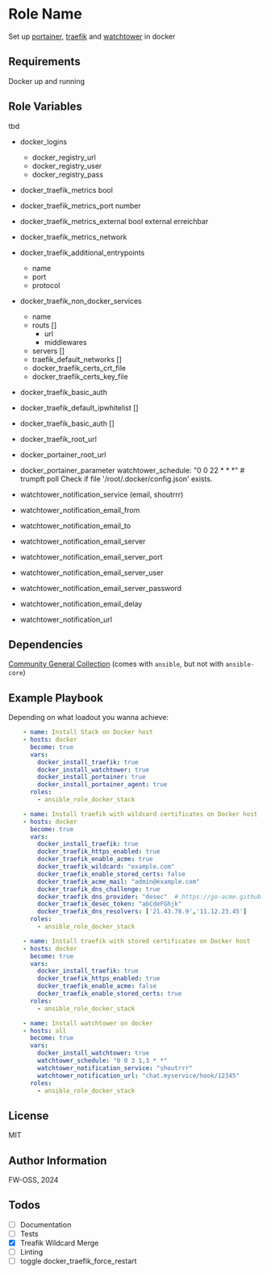 # Role Name

Set up [portainer](https://docs.portainer.io/), [traefik](https://doc.traefik.io/traefik/) and [watchtower](https://containrrr.dev/watchtower/) in docker

## Requirements

Docker up and running

## Role Variables

tbd  

- docker_logins
  
  - docker_registry_url
  - docker_registry_user
  - docker_registry_pass

- docker_traefik_metrics bool

- docker_traefik_metrics_port number 

- docker_traefik_metrics_external bool external erreichbar

- docker_traefik_metrics_network

- docker_traefik_additional_entrypoints 
  
  - name
  - port
  - protocol

- docker_traefik_non_docker_services
  
  - name
  - routs []
    - url
    - middlewares
  - servers []
  - traefik_default_networks []
  - docker_traefik_certs_crt_file
  - docker_traefik_certs_key_file

- docker_traefik_basic_auth

- docker_traefik_default_ipwhitelist []

- docker_traefik_basic_auth []

- docker_traefik_root_url

- docker_portainer_root_url

- docker_portainer_parameter
  watchtower_schedule: "0 0 22 * * *" # trumpft poll
  Check if file '/root/.docker/config.json' exists.

- watchtower_notification_service (email, shoutrrr)

- watchtower_notification_email_from

- watchtower_notification_email_to

- watchtower_notification_email_server

- watchtower_notification_email_server_port

- watchtower_notification_email_server_user

- watchtower_notification_email_server_password

- watchtower_notification_email_delay

- watchtower_notification_url

## Dependencies

[Community General Collection](https://docs.ansible.com/ansible/latest/collections/community/general/index.html) (comes with `ansible`, but not with `ansible-core`)

## Example Playbook

Depending on what loadout you wanna achieve:

```yaml
    - name: Install Stack on Docker host
    - hosts: docker
      become: true
      vars:
        docker_install_traefik: true
        docker_install_watchtower: true
        docker_install_portainer: true
        docker_install_portainer_agent: true
      roles:
        - ansible_role_docker_stack
```

```yaml
    - name: Install traefik with wildcard certificates on Docker host
    - hosts: docker
      become: true
      vars:
        docker_install_traefik: true
        docker_traefik_https_enabled: true
        docker_traefik_enable_acme: true
        docker_traefik_wildcard: "example.com"
        docker_traefik_enable_stored_certs: false
        docker_traefik_acme_mail: "admin@example.com"
        docker_traefik_dns_challenge: true
        docker_traefik_dns_provider: "desec"  # https://go-acme.github.io/lego/dns/
        docker_traefik_desec_token: "abCdeFGhjk"
        docker_traefik_dns_resolvers: ['21.43.78.9','11.12.23.45']
      roles:
        - ansible_role_docker_stack
```

```yaml
    - name: Install traefik with stored certificates on Docker host
    - hosts: docker
      become: true
      vars:
        docker_install_traefik: true
        docker_traefik_https_enabled: true
        docker_traefik_enable_acme: false
        docker_traefik_enable_stored_certs: true
      roles:
        - ansible_role_docker_stack
```

```yaml
    - name: Install watchtower on docker
    - hosts: all
      become: true
      vars:
        docker_install_watchtower: true
        watchtower_schedule: "0 0 3 1,3 * *"
        watchtower_notification_service: "shoutrrr"
        watchtower_notification_url: "chat.myservice/hook/12345"
      roles:
        - ansible_role_docker_stack
```

## License

MIT

## Author Information

FW-OSS, 2024

## Todos

- [ ] Documentation
- [ ] Tests
- [x] Treafik Wildcard Merge
- [ ] Linting
- [ ] toggle docker_traefik_force_restart
